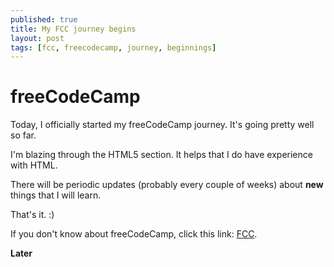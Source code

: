 ```yaml
---
published: true
title: My FCC journey begins
layout: post
tags: [fcc, freecodecamp, journey, beginnings]
---
```


<h1>freeCodeCamp</h1>

Today, I officially started my freeCodeCamp journey. It's going pretty well so far. 

I'm blazing through the HTML5 section. It helps that I do have experience with HTML.

There will be periodic updates (probably every couple of weeks) about **new** things that I will learn.

That's it. :)

If you don't know about freeCodeCamp, click this link: <a href="https://www.freecodecamp.com/">FCC</a>. 

**Later**